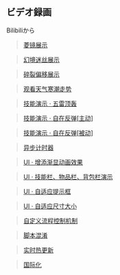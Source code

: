 ## ビデオ録画

Bilibiliから

> <a target="_blank" href="https://www.bilibili.com/video/BV1Dt4y1t7eF">菱镜展示</a>

> <a target="_blank" href="https://www.bilibili.com/video/BV1uF411c7R5">幻境迷丝展示</a>

> <a target="_blank" href="https://www.bilibili.com/video/BV1Sa411s7tK">碎裂偏移展示</a>

> <a target="_blank" href="https://www.bilibili.com/video/BV1BU4y1g73m">观看天气寒潮走势</a>

> <a target="_blank" href="https://www.bilibili.com/video/BV1Bb4y1i71m">技能演示 · 五雷顶轰</a>

> <a target="_blank" href="https://www.bilibili.com/video/BV1Ym4y1X7jo">技能演示 · 自在反弹[主动]</a>

> <a target="_blank" href="https://www.bilibili.com/video/BV1KR4y1W7Qi">技能演示 · 自在反弹[被动]</a>

> <a target="_blank" href="https://www.bilibili.com/video/BV1DU4y1N7Kv">异步计时器</a>

> <a target="_blank" href="https://www.bilibili.com/video/BV1CF411b7Fp">UI · 增添渐显动画效果</a>

> <a target="_blank" href="https://www.bilibili.com/video/BV1SZ4y197Eh">UI · 技能栏、物品栏、背包栏演示</a>

> <a target="_blank" href="https://www.bilibili.com/video/BV1Mu411S7mU">UI · 自适应提示框</a>

> <a target="_blank" href="https://www.bilibili.com/video/BV1uq4y1m78k">UI · 自适应尺寸大小</a>

> <a target="_blank" href="https://www.bilibili.com/video/BV15Q4y1v7df">自定义流程控制机制</a>

> <a target="_blank" href="https://www.bilibili.com/video/BV16D4y1c7nS">脚本混淆</a>

> <a target="_blank" href="https://www.bilibili.com/video/BV1CZ4y1X7rw">实时热更新</a>

> <a target="_blank" href="https://www.bilibili.com/video/BV1D3411x7MC">国际化</a>
